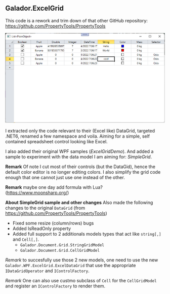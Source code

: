 ## Galador.ExcelGrid

This code is a rework and trim down of that other GitHub repository:
https://github.com/PropertyTools/PropertyTools

![Simple Grid](Screenshot1.png)

I extracted only the code relevant to their (Excel like) DataGrid, targeted .NET6, renamed a few namespace and voila.
Aiming for a simple, self contained spreadsheet control looking like Excel.

I also added their original WPF samples (*ExcelGridDemo*).
And added a sample to experiment with the data model I am aiming for: *SimpleGrid*.

**Remark** Of note I cut most of their controls (but the DataGid), hence the default color editor is no longer editing colors.
I also simplify the grid code enough that one cannot just use one instead of the other.

**Remark** maybe one day add formula with Lua?
(https://www.moonsharp.org/)


**About SimpleGrid sample and other changes**
Also made the following changes to the original `DataGrid` (from https://github.com/PropertyTools/PropertyTools) 

- Fixed some resize (column/rows) bugs
- Added IsReadOnly property
- Added full support to 2 additionals models types that act like `string[,]` and `Cell[,]`.
  - `Galador.Document.Grid.StringGridModel`
  - `Galador.Document.Grid.CellGridModel`

*Remark* to succesfully use those 2 new models, one need to use the new
`Galador.WPF.ExcelGrid.ExcelDataGrid` that use the appropriate `IDataGridOperator` and `IControlFactory`.

*Remark* One can also use custmo subclass of `Cell` for the `CellGridModel` and register an `IControlFactory`
to render them.